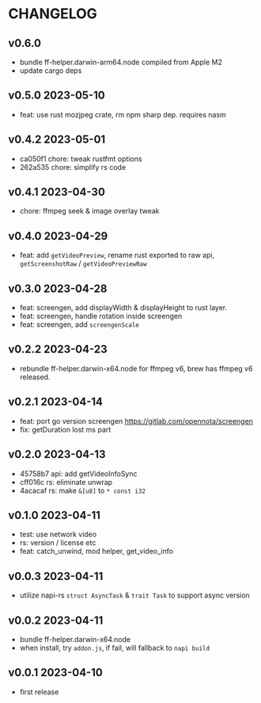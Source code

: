 # CHANGELOG

## v0.6.0

- bundle ff-helper.darwin-arm64.node compiled from Apple M2
- update cargo deps

## v0.5.0 2023-05-10

- feat: use rust mozjpeg crate, rm npm sharp dep. requires nasm

## v0.4.2 2023-05-01

- ca050f1 chore: tweak rustfmt options
- 262a535 chore: simplify rs code

## v0.4.1 2023-04-30

- chore: ffmpeg seek & image overlay tweak

## v0.4.0 2023-04-29

- feat: add `getVideoPreview`, rename rust exported to raw api, `getScreenshotRaw` / `getVideoPreviewRaw`

## v0.3.0 2023-04-28

- feat: screengen, add displayWidth & displayHeight to rust layer.
- feat: screengen, handle rotation inside screengen
- feat: screengen, add `screengenScale`

## v0.2.2 2023-04-23

- rebundle ff-helper.darwin-x64.node for ffmpeg v6, brew has ffmpeg v6 released.

## v0.2.1 2023-04-14

- feat: port go version screengen https://gitlab.com/opennota/screengen
- fix: getDuration lost ms part

## v0.2.0 2023-04-13

- 45758b7 api: add getVideoInfoSync
- cff016c rs: eliminate unwrap
- 4acacaf rs: make `&[u8]` to `* const i32`

## v0.1.0 2023-04-11

- test: use network video
- rs: version / license etc
- feat: catch_unwind, mod helper, get_video_info

## v0.0.3 2023-04-11

- utilize napi-rs `struct AsyncTask` & `trait Task` to support async version

## v0.0.2 2023-04-11

- bundle ff-helper.darwin-x64.node
- when install, try `addon.js`, if fail, will fallback to `napi build`

## v0.0.1 2023-04-10

- first release
